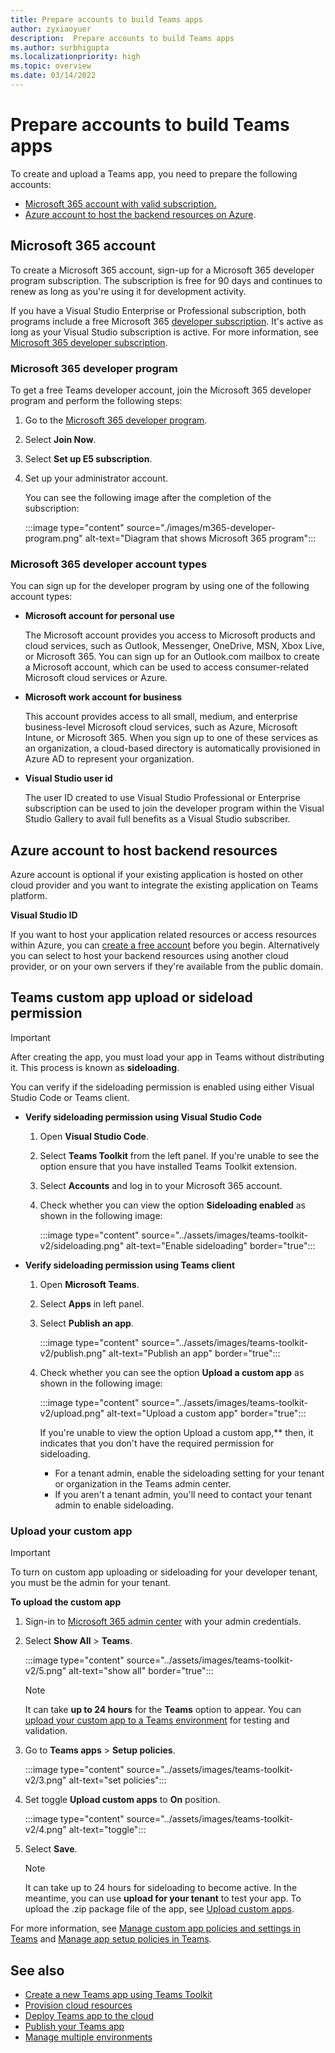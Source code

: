```yaml
---
title: Prepare accounts to build Teams apps
author: zyxiaoyuer
description:  Prepare accounts to build Teams apps
ms.author: surbhigupta
ms.localizationpriority: high
ms.topic: overview
ms.date: 03/14/2022
---
```

# Prepare accounts to build Teams apps

To create and upload a Teams app, you need to prepare the following accounts:

* [Microsoft 365 account with valid subscription.](accounts.md#microsoft-365-account)
* [Azure account to host the backend resources on Azure](accounts.md#azure-account-to-host-backend-resources).

## Microsoft 365 account

To create a Microsoft 365 account, sign-up for a Microsoft 365 developer program subscription. The subscription is free for 90 days and continues to renew as long as you're using it for development activity.

If you have a Visual Studio Enterprise or Professional subscription, both programs include a free Microsoft 365 [developer subscription](https://aka.ms/MyVisualStudioBenefits). It's active as long as your Visual Studio subscription is active. For more information, see [Microsoft 365 developer subscription](https://developer.microsoft.com/microsoft-365/dev-program).

### Microsoft 365 developer program

To get a free Teams developer account, join the Microsoft 365 developer program and perform the following steps:

1. Go to the [Microsoft 365 developer program](https://developer.microsoft.com/microsoft-365/dev-program).
2. Select **Join Now**.
3. Select **Set up E5 subscription**.
4. Set up your administrator account.

   You can see the following image after the completion of the subscription:

    :::image type="content" source="./images/m365-developer-program.png" alt-text="Diagram that shows Microsoft 365 program":::

### Microsoft 365 developer account types

You can sign up for the developer program by using one of the following account types:

- **Microsoft account for personal use**

    The Microsoft account provides you access to Microsoft products and cloud services, such as Outlook, Messenger, OneDrive, MSN, Xbox Live, or Microsoft 365. You can sign up for an Outlook.com mailbox to create a Microsoft account, which can be used to access consumer-related Microsoft cloud services or Azure.

- **Microsoft work account for business**

     This account provides access to all small, medium, and enterprise business-level Microsoft cloud services, such as Azure, Microsoft Intune, or Microsoft 365. When you sign up to one of these services as an organization, a cloud-based directory is automatically provisioned in Azure AD to represent your organization.

- **Visual Studio user id**

    The user ID created to use Visual Studio Professional or Enterprise subscription can be used to join the developer program within the Visual Studio Gallery to avail full benefits as a Visual Studio subscriber.

## Azure account to host backend resources

Azure account is optional if your existing application is hosted on other cloud provider and you want to integrate the existing application on Teams platform.

**Visual Studio ID**

If you want to host your application related resources or access resources within Azure, you can [create a free account](https://azure.microsoft.com/free/) before you begin. Alternatively you can select to host your backend resources using another cloud provider, or on your own servers if they're available from the public domain.

## Teams custom app upload or sideload permission

> [!IMPORTANT]
> After creating the app, you must load your app in Teams without distributing it. This process is known as **sideloading**.

   You can verify if the sideloading permission is enabled using either Visual Studio Code or Teams client.

* **Verify sideloading permission using Visual Studio Code**

    1. Open **Visual Studio Code**.
    2. Select **Teams Toolkit** from the left panel. If you're unable to see the option ensure that you have installed Teams Toolkit extension.
    3. Select **Accounts** and log in to your Microsoft 365 account.
    4. Check whether you can view the option **Sideloading enabled** as shown in the following image:

       :::image type="content" source="../assets/images/teams-toolkit-v2/sideloading.png" alt-text="Enable sideloading" border="true":::

* **Verify sideloading permission using Teams client**

    1. Open **Microsoft Teams**.
    2. Select **Apps** in left panel.
    3. Select **Publish an app**.

       :::image type="content" source="../assets/images/teams-toolkit-v2/publish.png" alt-text="Publish an app" border="true":::

    4. Check whether you can see the option **Upload a custom app** as shown in the following image:

       :::image type="content" source="../assets/images/teams-toolkit-v2/upload.png" alt-text="Upload a custom app" border="true":::

        If you're unable to view the option Upload a custom app,** then, it indicates that you don't have the required permission for sideloading.
        * For a tenant admin, enable the sideloading setting for your tenant or organization in the Teams admin center.
        * If you aren't a tenant admin, you'll need to contact your tenant admin to enable sideloading.

### Upload your custom app

> [!IMPORTANT]
> To turn on custom app uploading or sideloading for your developer tenant, you must be the admin for your tenant.

**To upload the custom app**

1. Sign-in to [Microsoft 365 admin center](https://admin.microsoft.com/Adminportal/Home?source=applauncher#/homepage#/) with your admin credentials.

2. Select **Show All** > **Teams**.

    :::image type="content" source="../assets/images/teams-toolkit-v2/5.png" alt-text="show all" border="true":::

   > [!Note]
   > It can take **up to 24 hours** for the **Teams** option to appear. You can [upload your custom app to a Teams environment](/microsoftteams/upload-custom-apps) for testing and validation.

3. Go to **Teams apps** > **Setup policies**.

   :::image type="content" source="../assets/images/teams-toolkit-v2/3.png" alt-text="set policies":::

4. Set toggle **Upload custom apps** to **On** position.

   :::image type="content" source="../assets/images/teams-toolkit-v2/4.png" alt-text="toggle":::

5. Select **Save**.

   > [!Note]
   > It can take up to 24 hours for sideloading to become active. In the meantime, you can use **upload for your tenant** to test your app. To upload the .zip package file of the app, see [Upload custom apps](/microsoftteams/teams-app-setup-policies).

For more information, see [Manage custom app policies and settings in Teams](/microsoftteams/teams-custom-app-policies-and-settings) and [Manage app setup policies in Teams](/microsoftteams/teams-app-setup-policies).

## See also

* [Create a new Teams app using Teams Toolkit](create-new-project.md)
* [Provision cloud resources](provision.md)
* [Deploy Teams app to the cloud](deploy.md)
* [Publish your Teams app](../concepts/deploy-and-publish/appsource/publish.md)
* [Manage multiple environments](TeamsFx-multi-env.md)